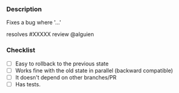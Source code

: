 <!-- Please fill out the title field according to our pull-requests conventions -->

### Description

Fixes a bug where '...'

resolves #XXXXX
review @alguien

### Checklist

<!-- Mark these as checked by replacing [ ] with [x] -->
- [ ] Easy to rollback to the previous state
- [ ] Works fine with the old state in parallel (backward compatible)
- [ ] It doesn't depend on other branches/PR
- [ ] Has tests.
